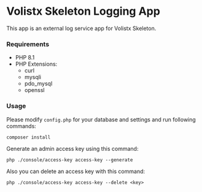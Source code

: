 # Volistx Skeleton Logging App

This app is an external log service app for Volistx Skeleton.

### Requirements
- PHP 8.1
- PHP Extensions:
  - curl
  - mysqli
  - pdo_mysql
  - openssl

### Usage
Please modify `config.php` for your database and settings and run following commands:
```
composer install
```

Generate an admin access key using this command:
```
php ./console/access-key access-key --generate
```
Also you can delete an access key with this command:
```
php ./console/access-key access-key --delete <key>
```